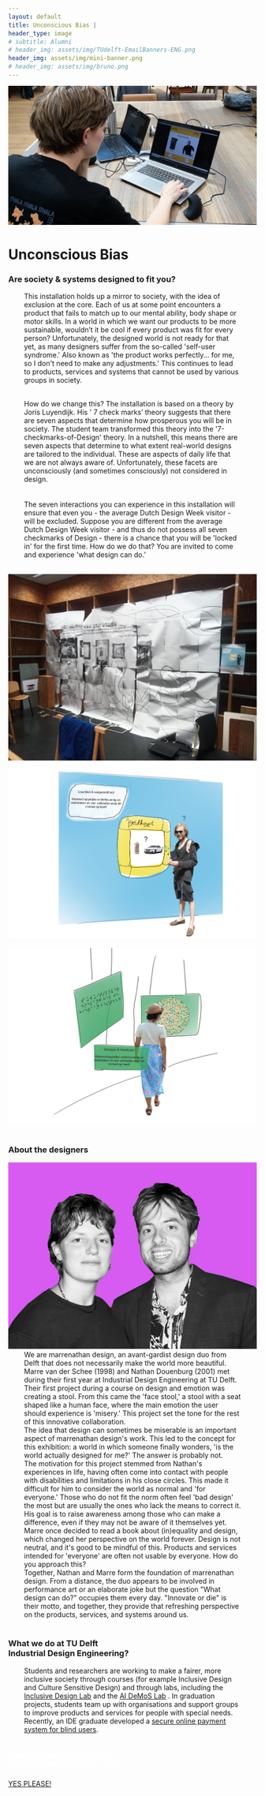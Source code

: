 ```yaml
---
layout: default
title: Unconscious Bias |
header_type: image
# subtitle: Alumni
# header_img: assets/img/TUdelft-EmailBanners-ENG.png
header_img: assets/img/mini-banner.png
# header_img: assets/img/bruno.png
---
```


<!-- <img src="/assets/img/mini-banner.png" alt="Card image cap"> -->
<a href="/assets/img/03UnconsciousBias/UnconsciousBias001.jpg" target="_blank"><img src="/assets/img/03UnconsciousBias/UnconsciousBias001.jpg" alt="Card image cap"
class="main-image"></a>
<br> 


<!-- ## Title 1 -->
<div class="card bias-card shadow">
<div class="card-body">
<h1 class="card-title text-center NeueMachina-project">Unconscious Bias</h1>
<h3 class="text-center NeueMachina-h4">Are society & systems designed to fit you?</h3>
  <div class="card-body text-center card-text" style="margin-left: 2rem;margin-right: 2rem;">
This installation holds up a mirror to society, with the idea of exclusion at the core. Each of us at some
point encounters a product that fails to match up to our mental ability, body shape or motor skills. In a
world in which we want our products to be more sustainable, wouldn’t it be cool if every product was fit for
every person? Unfortunately, the designed world is not ready for that yet, as many designers suffer from
the so-called 'self-user syndrome.' Also known as 'the product works perfectly... for me, so I don't need to
make any adjustments.' This continues to lead to products, services and systems that cannot be used by
various groups in society.<br>
<br>

How do we change this? The installation is based on a theory by Joris Luyendijk. His ' 7 check marks’
theory suggests that there are seven aspects that determine how prosperous you will be in society. The
student team transformed this theory into the '7-checkmarks-of-Design' theory. In a nutshell, this means
there are seven aspects that determine to what extent real-world designs are tailored to the individual.
These are aspects of daily life that we are not always aware of. Unfortunately, these facets are
unconsciously (and sometimes consciously) not considered in design.<br>  
<br>
The seven interactions you can experience in this installation will ensure that even you - the average
Dutch Design Week visitor - will be excluded. Suppose you are different from the average Dutch Design
Week visitor - and thus do not possess all seven checkmarks of Design - there is a chance that you will
be 'locked in' for the first time. How do we do that? You are invited to come and experience 'what design
can do.’
  </div>
</div>
</div>
<br>
<div class="container">
  <div class="row">
    <div class="col-sm">
      <a href="/assets/img/03UnconsciousBias/UnconsciousBias002.jpg" target="_blank"><img src="/assets/img/03UnconsciousBias/UnconsciousBias002.jpg" alt="Card image cap"></a>
    </div>
    <div class="col-sm">
      <a href="/assets/img/03UnconsciousBias/UnconsciousBias003.jpg" target="_blank"><img src="/assets/img/03UnconsciousBias/UnconsciousBias003.jpg" alt="Card image cap"></a>
    </div>
  </div>
  <br>
  <div class="row">
    <div class="col-sm">
      <a href="/assets/img/03UnconsciousBias/UnconsciousBias004.jpg" target="_blank"><img src="/assets/img/03UnconsciousBias/UnconsciousBias004.jpg" alt="Card image cap"></a>
    </div>
  </div>
</div>
<br>
<!-- ## Title 2 -->
<div class="card white-card shadow">
<div class="card-body">
<h3 class="card-title text-center NeueMachina-h3">About the designers</h3>
<img src="/assets/img/03UnconsciousBias/UnconsciousBias-ProfileImage.jpg" alt="Card image cap">
  <div class="card-body text-center card-text" style="margin-left: 2rem;margin-right: 2rem;">
We are marrenathan design, an avant-gardist design duo from Delft that does not necessarily make the
world more beautiful. Marre van der Schee (1998) and Nathan Douenburg (2001) met during their first
year at Industrial Design Engineering at TU Delft. Their first project during a course on design and
emotion was creating a stool. From this came the 'face stool,' a stool with a seat shaped like a human
face, where the main emotion the user should experience is 'misery.' This project set the tone for the rest
of this innovative collaboration.  
<br>
The idea that design can sometimes be miserable is an important aspect of marrenathan design's work.
This led to the concept for this exhibition: a world in which someone finally wonders, 'is the world actually
designed for me?' The answer is probably not.  
<br>
The motivation for this project stemmed from Nathan's experiences in life, having often come into contact
with people with disabilities and limitations in his close circles. This made it difficult for him to consider the
world as normal and 'for everyone.' Those who do not fit the norm often feel 'bad design' the most but are
usually the ones who lack the means to correct it. His goal is to raise awareness among those who can
make a difference, even if they may not be aware of it themselves yet.  
<br>
Marre once decided to read a book about (in)equality and design, which changed her perspective on the
world forever. Design is not neutral, and it's good to be mindful of this. Products and services intended for
'everyone' are often not usable by everyone. How do you approach this?  
<br>
Together, Nathan and Marre form the foundation of marrenathan design. From a distance, the duo
appears to be involved in performance art or an elaborate joke but the question "What design can do?"
occupies them every day. "Innovate or die" is their motto, and together, they provide that refreshing
perspective on the products, services, and systems around us.
  </div>
</div>
</div>
<br>
<!-- ## Title 3   -->
<div class="card white-card shadow">
<div class="card-body">
<h3 class="card-title text-center NeueMachina-h3">What we do at TU Delft<br> Industrial Design Engineering?</h3>
  <div class="card-body text-center card-text" style="margin-left: 2rem;margin-right: 2rem;">
Students and researchers are working to make a fairer, more inclusive society through courses
(for example Inclusive Design and Culture Sensitive Design) and through labs, including the
<a href="https://delftdesignlabs.org/inclusive-design-lab/" target="_blank"><u>Inclusive Design Lab</u></a>
 and the 
 <a href="https://www.tudelft.nl/ai/ai-demos-lab" target="_blank"><u>AI DeMoS Lab</u></a>
  . In graduation projects, students team up with
organisations and support groups to improve products and services for people with special
needs. Recently, an IDE graduate developed a 
<a href="https://delftdesignlabs.org/projects/thesis-blind-mobile-payment/" target="_blank"><u>secure online payment system for blind users</u></a>.
  </div>
</div>
</div>
<br>
<div class="card text-center  blue-card shadow">
  <div class="card-body">
    <h5 class="card-title NeueMachina-h4" style="color:white;">WANT TO KNOW MORE ABOUT <br>TU DELFT AND STUDYING HERE?</h5>
    <a href="https://www.tudelft.nl/en/education/practical-matters/studying-at-tu-delft" class="btn btn-primary NeueMachina">YES PLEASE!</a>
  </div>
</div>